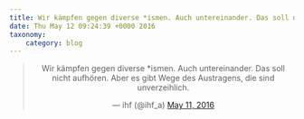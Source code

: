 ```yaml
---
title: Wir kämpfen gegen diverse *ismen. Auch untereinander. Das soll nicht aufhören. Aber es gibt Wege des Austragens, die sind unverzeihlich.
date: Thu May 12 09:24:39 +0000 2016
taxonomy:
    category: blog
---
```

<blockquote class="twitter-tweet" align="center"><p lang="de" dir="ltr">Wir kämpfen gegen diverse *ismen. Auch untereinander. Das soll nicht aufhören. Aber es gibt Wege des Austragens, die sind unverzeihlich.</p>&mdash; ihf (@ihf_a) <a href="https://twitter.com/ihf_a/status/730422340794908673">May 11, 2016</a></blockquote>

